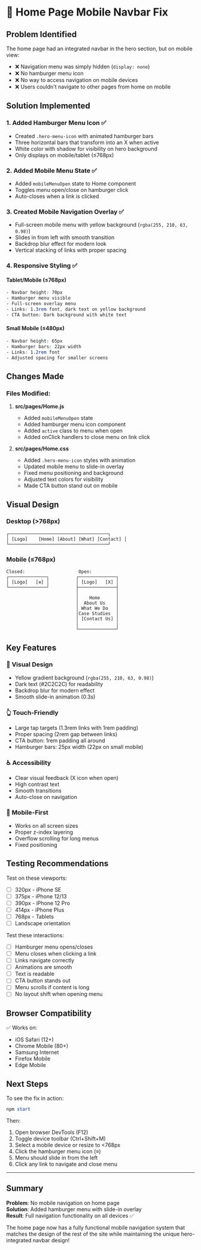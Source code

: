 # 🔧 Home Page Mobile Navbar Fix

## Problem Identified
The home page had an integrated navbar in the hero section, but on mobile view:
- ❌ Navigation menu was simply hidden (`display: none`)
- ❌ No hamburger menu icon
- ❌ No way to access navigation on mobile devices
- ❌ Users couldn't navigate to other pages from home on mobile

## Solution Implemented

### 1. **Added Hamburger Menu Icon** ✅
- Created `.hero-menu-icon` with animated hamburger bars
- Three horizontal bars that transform into an X when active
- White color with shadow for visibility on hero background
- Only displays on mobile/tablet (≤768px)

### 2. **Added Mobile Menu State** ✅
- Added `mobileMenuOpen` state to Home component
- Toggles menu open/close on hamburger click
- Auto-closes when a link is clicked

### 3. **Created Mobile Navigation Overlay** ✅
- Full-screen mobile menu with yellow background (`rgba(255, 210, 63, 0.98)`)
- Slides in from left with smooth transition
- Backdrop blur effect for modern look
- Vertical stacking of links with proper spacing

### 4. **Responsive Styling** ✅

#### Tablet/Mobile (≤768px)
```css
- Navbar height: 70px
- Hamburger menu visible
- Full-screen overlay menu
- Links: 1.3rem font, dark text on yellow background
- CTA button: Dark background with white text
```

#### Small Mobile (≤480px)
```css
- Navbar height: 65px
- Hamburger bars: 22px width
- Links: 1.2rem font
- Adjusted spacing for smaller screens
```

## Changes Made

### Files Modified:
1. **src/pages/Home.js**
   - Added `mobileMenuOpen` state
   - Added hamburger menu icon component
   - Added `active` class to menu when open
   - Added onClick handlers to close menu on link click

2. **src/pages/Home.css**
   - Added `.hero-menu-icon` styles with animation
   - Updated mobile menu to slide-in overlay
   - Fixed menu positioning and background
   - Adjusted text colors for visibility
   - Made CTA button stand out on mobile

## Visual Design

### Desktop (>768px)
```
┌─────────────────────────────────────┐
│ [Logo]    [Home] [About] [What] [Contact] │
└─────────────────────────────────────┘
```

### Mobile (≤768px)
```
Closed:                    Open:
┌──────────────┐          ┌──────────────┐
│ [Logo]   [≡] │          │ [Logo]   [X] │
└──────────────┘          ├──────────────┤
                          │              │
                          │    Home      │
                          │  About Us    │
                          │ What We Do   │
                          │Case Studies  │
                          │ [Contact Us] │
                          │              │
                          └──────────────┘
```

## Key Features

### 🎨 **Visual Design**
- Yellow gradient background (`rgba(255, 210, 63, 0.98)`)
- Dark text (#2C2C2C) for readability
- Backdrop blur for modern effect
- Smooth slide-in animation (0.3s)

### 👆 **Touch-Friendly**
- Large tap targets (1.3rem links with 1rem padding)
- Proper spacing (2rem gap between links)
- CTA button: 1rem padding all around
- Hamburger bars: 25px width (22px on small mobile)

### ♿ **Accessibility**
- Clear visual feedback (X icon when open)
- High contrast text
- Smooth transitions
- Auto-close on navigation

### 📱 **Mobile-First**
- Works on all screen sizes
- Proper z-index layering
- Overflow scrolling for long menus
- Fixed positioning

## Testing Recommendations

Test on these viewports:
- [ ] 320px - iPhone SE
- [ ] 375px - iPhone 12/13
- [ ] 390px - iPhone 12 Pro
- [ ] 414px - iPhone Plus
- [ ] 768px - Tablets
- [ ] Landscape orientation

Test these interactions:
- [ ] Hamburger menu opens/closes
- [ ] Menu closes when clicking a link
- [ ] Links navigate correctly
- [ ] Animations are smooth
- [ ] Text is readable
- [ ] CTA button stands out
- [ ] Menu scrolls if content is long
- [ ] No layout shift when opening menu

## Browser Compatibility

✅ Works on:
- iOS Safari (12+)
- Chrome Mobile (80+)
- Samsung Internet
- Firefox Mobile
- Edge Mobile

## Next Steps

To see the fix in action:
```powershell
npm start
```

Then:
1. Open browser DevTools (F12)
2. Toggle device toolbar (Ctrl+Shift+M)
3. Select a mobile device or resize to <768px
4. Click the hamburger menu icon (≡)
5. Menu should slide in from the left
6. Click any link to navigate and close menu

---

## Summary

**Problem**: No mobile navigation on home page  
**Solution**: Added hamburger menu with slide-in overlay  
**Result**: Full navigation functionality on all devices ✅

The home page now has a fully functional mobile navigation system that matches the design of the rest of the site while maintaining the unique hero-integrated navbar design!

